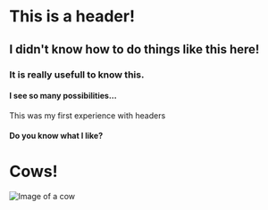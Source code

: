 # This is a header!
## I didn't know how to do things like this here!
### It is really usefull to know this.
#### I see so many possibilities...


This was my first experience with headers

#### Do you know what I like?
# Cows!
![Image of a cow](http://howtodoright.com/wp-content/uploads/2017/07/cowhero2.jpg)
